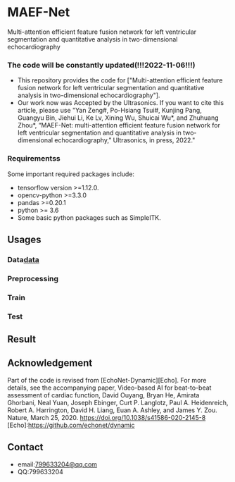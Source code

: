 # MAEF-Net
Multi-attention efficient feature fusion network for left ventricular segmentation and quantitative analysis in two-dimensional echocardiography
### The code will be constantly updated(!!!2022-11-06!!!)

* This repository provides the code for ["Multi-attention efficient feature fusion network for left ventricular segmentation and quantitative analysis in two-dimensional echocardiography"]. 
* Our work now was Accepted by the Ultrasonics. If you want to cite this article, please use "Yan Zeng#, Po-Hsiang Tsui#, Kunjing Pang, Guangyu Bin, Jiehui Li, Ke Lv, Xining Wu, Shuicai Wu*, and Zhuhuang Zhou*, “MAEF-Net: multi-attention efficient feature fusion network for left ventricular segmentation and quantitative analysis in two-dimensional echocardiography,” Ultrasonics, in press, 2022."



### Requirementss
Some important required packages include:
* tensorflow version >=1.12.0.
* opencv-python >=3.3.0
* pandas >=0.20.1
* python >= 3.6 
* Some basic python packages such as SimpleITK.


## Usages
### Data[data]

[data]:https://echonet.github.io/dynamic/
### Preprocessing


### Train


### Test


## Result



## Acknowledgement
Part of the code is revised from [EchoNet-Dynamic][Echo].
For more details, see the accompanying paper, Video-based AI for beat-to-beat assessment of cardiac function, David Ouyang, Bryan He, Amirata Ghorbani, Neal Yuan, Joseph Ebinger, Curt P. Langlotz, Paul A. Heidenreich, Robert A. Harrington, David H. Liang, Euan A. Ashley, and James Y. Zou. Nature, March 25, 2020. https://doi.org/10.1038/s41586-020-2145-8
[Echo]:https://github.com/echonet/dynamic

## Contact
* email:799633204@qq.com
* QQ:799633204
